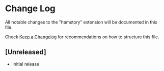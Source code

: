 # Change Log

All notable changes to the "hamstory" extension will be documented in this file.

Check [Keep a Changelog](http://keepachangelog.com/) for recommendations on how to structure this file.

## [Unreleased]

- Initial release
